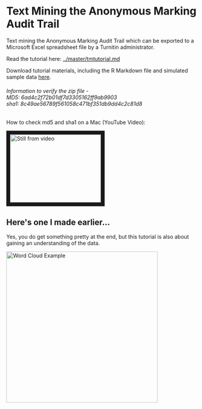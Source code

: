 # Text Mining the Anonymous Marking Audit Trail
Text mining the Anonymous Marking Audit Trail which can be exported to a Microsoft Excel spreadsheet file by a Turnitin administrator.

Read the tutorial here: [../master/tmtutorial.md](../master/tmtutorial.md)

Download tutorial materials, including the R Markdown file and simulated sample data [here](../master/wordcloud_tutorial.zip?raw=true).

###### Information to verify the zip file - <br> MD5: 6ad4c2f72b01df7d3305162ff9ab9903  <br> sha1: 8c49ae56789f561058c471bf351db9dd4c2c81d8<br>

How to check md5 and sha1 on a Mac (YouTube Video): 

<a href="http://www.youtube.com/watch?feature=player_embedded&v=HHdrIlHS2-4" target="_blank"><img src="http://img.youtube.com/vi/HHdrIlHS2-4/0.jpg" 
alt="Still from video" title="checking_sha_md5
" width="240" height="180" border="10" /></a>



## Here's one I made earlier...


Yes, you do get something pretty at the end, but this tutorial is also about gaining an understanding of the data.

<img src="https://raw.githubusercontent.com/FionaMacNeill/tiitextmining/master/wordcloud_demo_example.png" alt= "Word Cloud Example" width="400px" />

